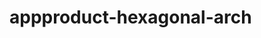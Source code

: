 # appproduct-hexagonal-arch                 
            
         
                 
           
          
              
                
        
        
    
  
